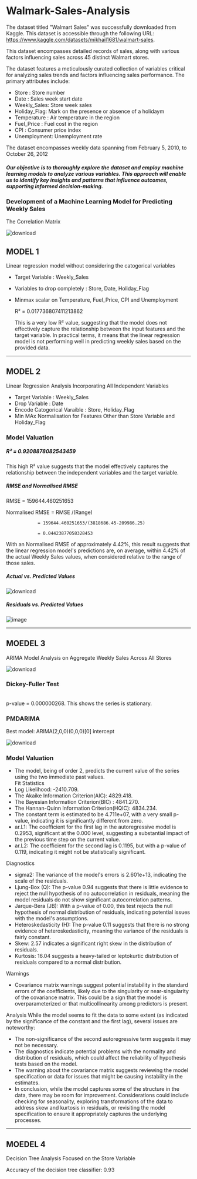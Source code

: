 # Walmark-Sales-Analysis


The dataset titled "Walmart Sales" was successfully downloaded from Kaggle. This dataset is accessible through the following URL: https://www.kaggle.com/datasets/mikhail1681/walmart-sales.

This dataset encompasses detailed records of sales, along with various factors influencing sales across 45 distinct Walmart stores. 

The dataset features a meticulously curated collection of variables critical for analyzing sales trends and factors influencing sales performance. The primary attributes include:

- Store       : Store number 
- Date        : Sales week start date 
- Weekly_Sales: Store week sales 
- Holiday_Flag: Mark on the presence or absence of a holidaym 
- Temperature : Air temperature in the region 
- Fuel_Price  : Fuel cost in the region 
- CPI         : Consumer price index 
- Unemployment: Unemployment rate

The dataset encompasses weekly data spanning from February 5, 2010, to October 26, 2012

##### Our objective is to thoroughly explore the dataset and employ machine learning models to analyze various variables. This approach will enable us to identify key insights and patterns that influence outcomes, supporting informed decision-making.

### Development of a Machine Learning Model for Predicting Weekly Sales

The Correlation Matrix

![download](https://github.com/sidiquegithub/Walmark-Sales-Analysis/assets/110783832/c3f6a5f0-e1d6-4abf-b454-00ec8167cf21)

## MODEL 1


Linear regression model without considering the catogorical variables

- Target Variable : Weekly_Sales
- Variables to drop completely : Store, Date, Holiday_Flag
- Minmax scalar on Temperature, Fuel_Price, CPI and Unemployment

   R² = 0.017736807411213862

   This is a very low R² value, suggesting that the model does not effectively capture the relationship between the input features and the target variable. In practical terms, it means that the linear regression 
   model is not performing well in predicting weekly sales based on the provided data.

--------------------------------------
## MODEL 2

Linear Regression Analysis Incorporating All Independent Variables

- Target Variable : Weekly_Sales
- Drop Variable   : Date
- Encode Catogorical Varaible : Store, Holiday_Flag
- Min MAx Normalisation for Features Other than Store Variable and Holiday_Flag


### Model Valuation

##### R² = 0.9208878082543459

This high R² value suggests that the model effectively captures the relationship between the independent variables and the target variable.





##### RMSE and Normalised RMSE

RMSE = 159644.460251653

Normalised RMSE = RMSE /(Range) 

                = 159644.460251653/(3818686.45-209986.25) 
                
                = 0.04423877058328453

   With an Normalised RMSE of approximately 4.42%, this result suggests that the linear regression model's predictions are, on average, within 4.42% of the actual Weekly Sales values, when considered relative to 
   the range of those sales.
         

##### Actual vs. Predicted Values 

![download](https://github.com/sidiquegithub/Walmark-Sales-Analysis/assets/110783832/9df04398-b881-4e44-899b-a4e007a5b3d9) 

##### Residuals vs. Predicted Values

![image](https://github.com/sidiquegithub/Walmark-Sales-Analysis/assets/110783832/a545f43d-9d10-448c-ba34-7bfe4fd78cd0) 

----------------------------------------
## MOEDEL 3 

ARIMA Model Analysis on Aggregate Weekly Sales Across All Stores

![download](https://github.com/sidiquegithub/Walmark-Sales-Analysis/assets/110783832/eafcf82b-90b9-415f-8a75-62d804bbd54a)

### Dickey-Fuller Test
<br> p-value = 0.000000268.
This shows the series is stationary.

### PMDARIMA
Best model:  ARIMA(2,0,0)(0,0,0)[0] intercept

![download](https://github.com/sidiquegithub/Walmark-Sales-Analysis/assets/110783832/e4275d30-d87c-4b3a-a07a-5082a80a7cc5)


### Model Valuation
- The model, being of order 2, predicts the current value of the series using the two immediate past values.
<br>Fit Statistics
- Log Likelihood: -2410.709.
- The Akaike Information Criterion(AIC): 4829.418.
- The Bayesian Information Criterion(BIC) : 4841.270.  
- The Hannan-Quinn Information Criterion(HQIC): 4834.234.
- The constant term is estimated to be 4.711e+07, with a very small p-value, indicating it is significantly different from zero.
- ar.L1: The coefficient for the first lag in the autoregressive model is 0.2953, significant at the 0.000 level, suggesting a substantial impact of the previous time step on the current value.
- ar.L2: The coefficient for the second lag is 0.1195, but with a p-value of 0.119, indicating it might not be statistically significant.

Diagnostics
- sigma2: The variance of the model's errors is 2.601e+13, indicating the scale of the residuals.
- Ljung-Box (Q): The p-value 0.94 suggests that there is little evidence to reject the null hypothesis of no autocorrelation in residuals, meaning the model residuals do not show significant autocorrelation patterns.
- Jarque-Bera (JB): With a p-value of 0.00, this test rejects the null hypothesis of normal distribution of residuals, indicating potential issues with the model's assumptions.
- Heteroskedasticity (H): The p-value 0.11 suggests that there is no strong evidence of heteroskedasticity, meaning the variance of the residuals is fairly constant.
- Skew: 2.57 indicates a significant right skew in the distribution of residuals.
- Kurtosis: 16.04 suggests a heavy-tailed or leptokurtic distribution of residuals compared to a normal distribution.

Warnings
- Covariance matrix warnings suggest potential instability in the standard errors of the coefficients, likely due to the singularity or near-singularity of the covariance matrix. This could be a sign that the model is overparameterized or that multicollinearity among predictors is present.

Analysis
While the model seems to fit the data to some extent (as indicated by the significance of the constant and the first lag), several issues are noteworthy:

- The non-significance of the second autoregressive term suggests it may not be necessary.
- The diagnostics indicate potential problems with the normality and distribution of residuals, which could affect the reliability of hypothesis tests based on the model.
- The warning about the covariance matrix suggests reviewing the model specification or data for issues that might be causing instability in the estimates.
- In conclusion, while the model captures some of the structure in the data, there may be room for improvement. Considerations could include checking for seasonality, exploring transformations of the data to address skew and kurtosis in residuals, or revisiting the model specification to ensure it appropriately captures the underlying processes.

----------------------------------
## MOEDEL 4

Decision Tree Analysis Focused on the Store Variable

Accuracy of the decision tree classifier: 0.93



